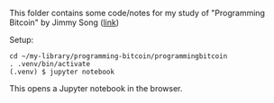 This folder contains some code/notes for my study of "Programming Bitcoin" by Jimmy Song ([link](https://www.amazon.com/Programming-Bitcoin-Learn-Program-Scratch/dp/1492031496))

Setup:
```
cd ~/my-library/programming-bitcoin/programmingbitcoin
. .venv/bin/activate
(.venv) $ jupyter notebook
```

This opens a Jupyter notebook in the browser.
